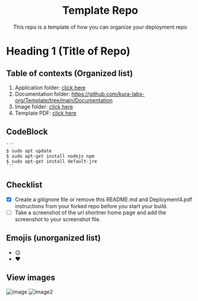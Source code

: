 <h1 align=center>Template Repo</h1>
<div align=center>This repo is a template of how you can organize your deployment repo</div>

# Heading 1 (Title of Repo)

## Table of contexts (Organized list)
1. Application folder: [click here](https://github.com/kura-labs-org/Template/tree/main/Application)
2. Documentation folder: https://github.com/kura-labs-org/Template/tree/main/Documentation
3. Image folder: [click here](https://github.com/kura-labs-org/Template/tree/main/Images)
4. Template PDF: [click here](https://github.com/kura-labs-org/Template/blob/main/Templates/Documentation_Temp.pdf)

## CodeBlock
    ```
    $ sudo apt update
    $ sudo apt-get install nodejs npm
    $ sudo apt-get install default-jre
    ```
## Checklist
- [x] Create a gitignore file or remove this README.md and Deployment4.pdf instructions from your forked repo before you start your build.
- [ ] Take a screenshot of the url shortner home page and add the screenshot to your screenshot file.

## Emojis (unorganized list)
- :wink:
- :heart:

## View images

![image](https://github.com/kura-labs-org/Template/blob/main/Images/26-1.jpeg)
![image2](https://github.com/kura-labs-org/Template/blob/main/Images/Screenshot%20(92).png)
